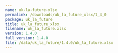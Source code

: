 ```yaml
---
name: uk-la-future-xlsx
permalink: /downloads/uk_la_future_xlsx/1_4_0
package: uk_la_future
title: uk_la_future_xlsx
filename: uk_la_future.xlsx
version: 1.4.0
full_version: 1.4.0
file: /data/uk_la_future/1.4.0/uk_la_future.xlsx
---
```

